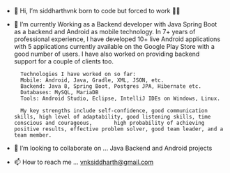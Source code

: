 - 👋 Hi, I’m siddharthvnk born to code but forced to work 🧑‍💻
- 🌱 I’m currently Working as a Backend developer with Java Spring Boot as a backend and Android as mobile technology. In 7+ years of professional        		 experience, I have developed 10+ live Android applications with 5 applications currently available on the Google Play Store with a good number of 				 users. I have also worked on providing backend support for a couple of clients too.

		Technologies I have worked on so far:
		Mobile​: Android, Java, Gradle, XML, JSON, etc.
		Backend​: Java 8, Spring Boot, Postgres JPA, Hibernate etc.
		Databases​: MySQL, MariaDB
		Tools​: Android Studio, Eclipse, IntelliJ IDEs on Windows, Linux.

		My key strengths include self-confidence, good communication skills, high level of adaptability, good listening skills, time conscious and courageous, 		 high probability of achieving positive results, effective problem solver, good team leader, and a team member.

- 💞️ I’m looking to collaborate on ... Java Backend and Android projects
- 📫 How to reach me ... vnksiddharth@gmail.com

<!---
siddharthvnk1008/siddharthvnk1008 is a ✨ special ✨ repository because its `README.md` (this file) appears on your GitHub profile.
You can click the Preview link to take a look at your changes.
--->
